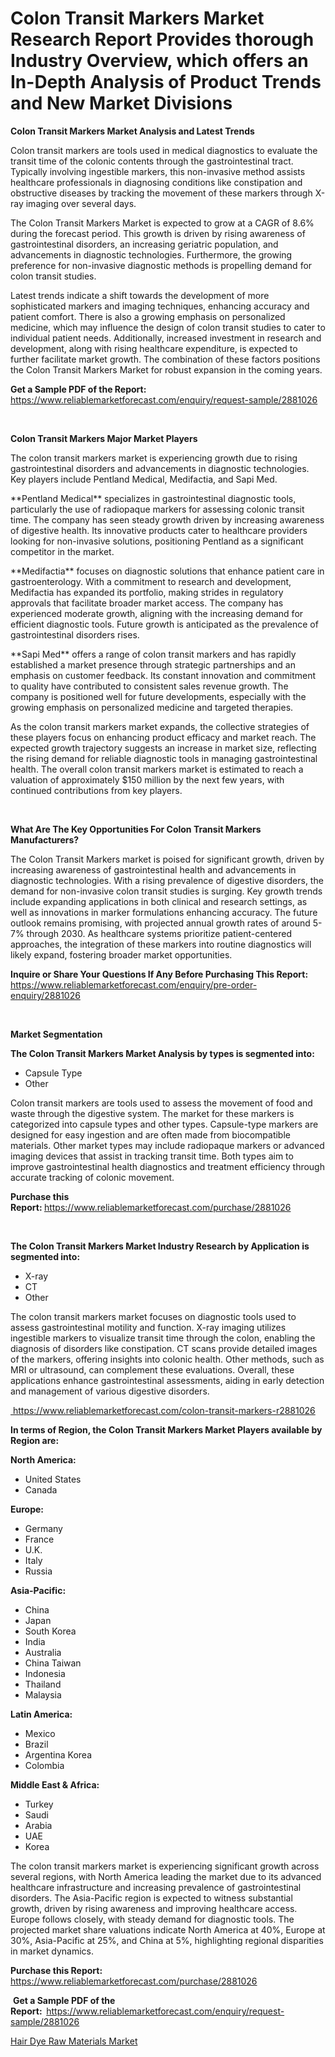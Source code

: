<p><h1>Colon Transit Markers Market Research Report Provides thorough Industry Overview, which offers an In-Depth Analysis of Product Trends and New Market Divisions</h1></p><p><strong>Colon Transit Markers Market Analysis and Latest Trends</strong></p>
<p><p>Colon transit markers are tools used in medical diagnostics to evaluate the transit time of the colonic contents through the gastrointestinal tract. Typically involving ingestible markers, this non-invasive method assists healthcare professionals in diagnosing conditions like constipation and obstructive diseases by tracking the movement of these markers through X-ray imaging over several days.</p><p>The Colon Transit Markers Market is expected to grow at a CAGR of 8.6% during the forecast period. This growth is driven by rising awareness of gastrointestinal disorders, an increasing geriatric population, and advancements in diagnostic technologies. Furthermore, the growing preference for non-invasive diagnostic methods is propelling demand for colon transit studies.</p><p>Latest trends indicate a shift towards the development of more sophisticated markers and imaging techniques, enhancing accuracy and patient comfort. There is also a growing emphasis on personalized medicine, which may influence the design of colon transit studies to cater to individual patient needs. Additionally, increased investment in research and development, along with rising healthcare expenditure, is expected to further facilitate market growth. The combination of these factors positions the Colon Transit Markers Market for robust expansion in the coming years.</p></p>
<p><strong>Get a Sample PDF of the Report:&nbsp;</strong> <a href="https://www.reliablemarketforecast.com/enquiry/request-sample/2881026?utm_campaign=2633&utm_medium=2&utm_source=Github&utm_content=ia&utm_term=12032025&utm_id=colon-transit-markers">https://www.reliablemarketforecast.com/enquiry/request-sample/2881026</a></p>
<p>&nbsp;</p>
<p><strong>Colon Transit Markers Major Market Players</strong></p>
<p><p>The colon transit markers market is experiencing growth due to rising gastrointestinal disorders and advancements in diagnostic technologies. Key players include Pentland Medical, Medifactia, and Sapi Med.</p><p>**Pentland Medical** specializes in gastrointestinal diagnostic tools, particularly the use of radiopaque markers for assessing colonic transit time. The company has seen steady growth driven by increasing awareness of digestive health. Its innovative products cater to healthcare providers looking for non-invasive solutions, positioning Pentland as a significant competitor in the market.</p><p>**Medifactia** focuses on diagnostic solutions that enhance patient care in gastroenterology. With a commitment to research and development, Medifactia has expanded its portfolio, making strides in regulatory approvals that facilitate broader market access. The company has experienced moderate growth, aligning with the increasing demand for efficient diagnostic tools. Future growth is anticipated as the prevalence of gastrointestinal disorders rises.</p><p>**Sapi Med** offers a range of colon transit markers and has rapidly established a market presence through strategic partnerships and an emphasis on customer feedback. Its constant innovation and commitment to quality have contributed to consistent sales revenue growth. The company is positioned well for future developments, especially with the growing emphasis on personalized medicine and targeted therapies.</p><p>As the colon transit markers market expands, the collective strategies of these players focus on enhancing product efficacy and market reach. The expected growth trajectory suggests an increase in market size, reflecting the rising demand for reliable diagnostic tools in managing gastrointestinal health. The overall colon transit markers market is estimated to reach a valuation of approximately $150 million by the next few years, with continued contributions from key players.</p></p>
<p>&nbsp;</p>
<p><strong>What Are The Key Opportunities For Colon Transit Markers Manufacturers?</strong></p>
<p><p>The Colon Transit Markers market is poised for significant growth, driven by increasing awareness of gastrointestinal health and advancements in diagnostic technologies. With a rising prevalence of digestive disorders, the demand for non-invasive colon transit studies is surging. Key growth trends include expanding applications in both clinical and research settings, as well as innovations in marker formulations enhancing accuracy. The future outlook remains promising, with projected annual growth rates of around 5-7% through 2030. As healthcare systems prioritize patient-centered approaches, the integration of these markers into routine diagnostics will likely expand, fostering broader market opportunities.</p></p>
<p><strong>Inquire or Share Your Questions If Any Before Purchasing This Report:</strong> <a href="https://www.reliablemarketforecast.com/enquiry/pre-order-enquiry/2881026?utm_campaign=2633&utm_medium=2&utm_source=Github&utm_content=ia&utm_term=12032025&utm_id=colon-transit-markers">https://www.reliablemarketforecast.com/enquiry/pre-order-enquiry/2881026</a></p>
<p>&nbsp;</p>
<p><strong>Market Segmentation</strong></p>
<p><strong>The Colon Transit Markers Market Analysis by types is segmented into:</strong></p>
<p><ul><li> Capsule Type</li><li>Other</li></ul></p>
<p><p>Colon transit markers are tools used to assess the movement of food and waste through the digestive system. The market for these markers is categorized into capsule types and other types. Capsule-type markers are designed for easy ingestion and are often made from biocompatible materials. Other market types may include radiopaque markers or advanced imaging devices that assist in tracking transit time. Both types aim to improve gastrointestinal health diagnostics and treatment efficiency through accurate tracking of colonic movement.</p></p>
<p><strong>Purchase this Report:&nbsp;</strong><a href="https://www.reliablemarketforecast.com/purchase/2881026?utm_campaign=2633&utm_medium=2&utm_source=Github&utm_content=ia&utm_term=12032025&utm_id=colon-transit-markers">https://www.reliablemarketforecast.com/purchase/2881026</a></p>
<p>&nbsp;</p>
<p><strong>The Colon Transit Markers Market Industry Research by Application is segmented into:</strong></p>
<p><ul><li>X-ray</li><li>CT</li><li>Other</li></ul></p>
<p><p>The colon transit markers market focuses on diagnostic tools used to assess gastrointestinal motility and function. X-ray imaging utilizes ingestible markers to visualize transit time through the colon, enabling the diagnosis of disorders like constipation. CT scans provide detailed images of the markers, offering insights into colonic health. Other methods, such as MRI or ultrasound, can complement these evaluations. Overall, these applications enhance gastrointestinal assessments, aiding in early detection and management of various digestive disorders.</p></p>
<p><a href="https://www.reliablemarketforecast.com/colon-transit-markers-r2881026?utm_campaign=2633&utm_medium=2&utm_source=Github&utm_content=ia&utm_term=12032025&utm_id=colon-transit-markers">&nbsp;https://www.reliablemarketforecast.com/colon-transit-markers-r2881026</a></p>
<p><strong>In terms of Region, the Colon Transit Markers Market Players available by Region are:</strong></p>
<p>
    <p> <strong> North America: </strong>
        <ul>
            <li>United States</li>
            <li>Canada</li>
        </ul>
        </p> 
    <p> <strong> Europe: </strong>
        <ul>
            <li>Germany</li>
            <li>France</li>
            <li>U.K.</li>
            <li>Italy</li>
            <li>Russia</li>
        </ul>
        </p> 
    <p> <strong> Asia-Pacific: </strong>
        <ul>
            <li>China</li>
            <li>Japan</li>
            <li>South Korea</li>
            <li>India</li>
            <li>Australia</li>
            <li>China Taiwan</li>
            <li>Indonesia</li>
            <li>Thailand</li>
            <li>Malaysia</li>
        </ul>
        </p> 
    <p> <strong> Latin America: </strong>
        <ul>
            <li>Mexico</li>
            <li>Brazil</li>
            <li>Argentina Korea</li>
            <li>Colombia</li>
        </ul>
        </p> 
    <p> <strong> Middle East & Africa: </strong>
        <ul>
            <li>Turkey</li>
            <li>Saudi</li>
            <li>Arabia</li>
            <li>UAE</li>
            <li>Korea</li>
        </ul>
    </p>
    </p>
<p><p>The colon transit markers market is experiencing significant growth across several regions, with North America leading the market due to its advanced healthcare infrastructure and increasing prevalence of gastrointestinal disorders. The Asia-Pacific region is expected to witness substantial growth, driven by rising awareness and improving healthcare access. Europe follows closely, with steady demand for diagnostic tools. The projected market share valuations indicate North America at 40%, Europe at 30%, Asia-Pacific at 25%, and China at 5%, highlighting regional disparities in market dynamics.</p></p>
<p><strong>Purchase this Report: </strong><a href="https://www.reliablemarketforecast.com/purchase/2881026?utm_campaign=2633&utm_medium=2&utm_source=Github&utm_content=ia&utm_term=12032025&utm_id=colon-transit-markers">https://www.reliablemarketforecast.com/purchase/2881026</a></p>
<p>&nbsp;<strong>Get a Sample PDF of the Report:&nbsp;&nbsp;</strong><a href="https://www.reliablemarketforecast.com/enquiry/request-sample/2881026?utm_campaign=2633&utm_medium=2&utm_source=Github&utm_content=ia&utm_term=12032025&utm_id=colon-transit-markers">https://www.reliablemarketforecast.com/enquiry/request-sample/2881026</a></p>
<p><strong></strong></p>
<p><p><a href="https://github.com/OlenFleming68/Market-Research-Report-List-1/blob/main/hair-dye-raw-materials-market.md?utm_campaign=2633&utm_medium=2&utm_source=Github&utm_content=ia&utm_term=12032025&utm_id=colon-transit-markers">Hair Dye Raw Materials Market</a></p></p>